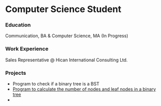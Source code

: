 # Computer Science Student

### Education
Communication, BA & Computer Science, MA (In Progress)

### Work Experience
Sales Representative @ Hican International Consulting Ltd.

### Projects 
  - Program to check if a binary tree is a BST 
  - [Program to calculate the number of nodes and leaf nodes in a binary tree](https://github.com/Bowenniu/Calculate-Nodes)
  - 
